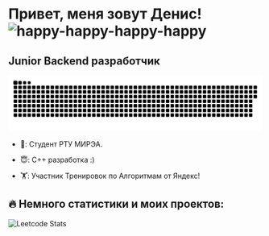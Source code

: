 # Привет, меня зовут Денис! ![happy-happy-happy-happy](https://github.com/DenMeow/DenMeow/assets/127181531/bc9b1125-7b50-49f1-a247-b9fe0eaa700b)

Junior Backend разработчик
--------------------
<p align="center">
 <img width="600" src="github-snake.svg" alt="snake"/>
</p>

- 🔭: Студент РТУ МИРЭА.

- 😇: С++ разработка :)

- 🏋️: Участник Тренировок по Алгоритмам от Яндекс!

🔥 Немного статистики и моих проектов:
----------------
![Leetcode Stats](https://leetcard.jacoblin.cool/DenMeow?theme=nord)

